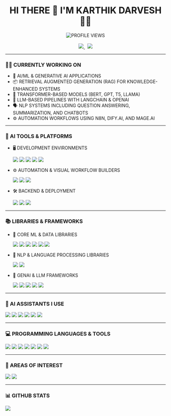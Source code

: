 <h1 align="center">HI THERE 👋 I'M KARTHIK DARVESH 👨‍💻</h1>

<p align="center">
  <img src="https://komarev.com/ghpvc/?username=KarthikDarvesh&style=for-the-badge" alt="PROFILE VIEWS" />
  <br><br>
  <a href="https://www.linkedin.com/in/karthik-darvesh-4636a4214">
    <img src="https://img.shields.io/badge/LINKEDIN-0077B5?style=for-the-badge&logo=linkedin&logoColor=white" />
  </a>
  &nbsp;
  <a href="mailto:karthikdarevsh@gmail.com">
    <img src="https://img.shields.io/badge/GMAIL-D14836?style=for-the-badge&logo=gmail&logoColor=white" />
  </a>
</p>

---

### 👨‍💻 CURRENTLY WORKING ON

- 🔬 AI/ML & GENERATIVE AI APPLICATIONS  
- 📦 RETRIEVAL AUGMENTED GENERATION (RAG) FOR KNOWLEDGE-ENHANCED SYSTEMS  
- 🤖 TRANSFORMER-BASED MODELS (BERT, GPT, T5, LLAMA)  
- 🧠 LLM-BASED PIPELINES WITH LANGCHAIN & OPENAI  
- 🗣️ NLP SYSTEMS INCLUDING QUESTION ANSWERING, SUMMARIZATION, AND CHATBOTS  
- ⚙️ AUTOMATION WORKFLOWS USING N8N, DIFY.AI, AND MAGE.AI


---

### 🔧 AI TOOLS & PLATFORMS

- 🖥️ DEVELOPMENT ENVIRONMENTS  
  <p>
    <img src="https://img.shields.io/badge/VS CODE-007ACC?style=for-the-badge&logo=visual-studio-code&logoColor=white" />
    <img src="https://img.shields.io/badge/PYCHARM-000000?style=for-the-badge&logo=pycharm&logoColor=white" />
    <img src="https://img.shields.io/badge/JUPYTER-F37626?style=for-the-badge&logo=jupyter&logoColor=white" />
    <img src="https://img.shields.io/badge/GOOGLE COLAB-F9AB00?style=for-the-badge&logo=googlecolab&logoColor=black" />
    <img src="https://img.shields.io/badge/ANDROID STUDIO-3DDC84?style=for-the-badge&logo=android-studio&logoColor=white" />
  </p>

- ⚙️ AUTOMATION & VISUAL WORKFLOW BUILDERS  
  <p>
    <img src="https://img.shields.io/badge/N8N AUTOMATION-EF3D55?style=for-the-badge&logo=n8n&logoColor=white" />
    <img src="https://img.shields.io/badge/DIFY.AI-1E90FF?style=for-the-badge&logoColor=white" />
    <img src="https://img.shields.io/badge/MAGE.AI-3DDC84?style=for-the-badge&logoColor=white" />
  </p>

- 🛠️ BACKEND & DEPLOYMENT  
  <p>
    <img src="https://img.shields.io/badge/FIREBASE-ffca28?style=for-the-badge&logo=firebase&logoColor=black" />
    <img src="https://img.shields.io/badge/FASTAPI-009688?style=for-the-badge&logo=fastapi&logoColor=white" />
    <img src="https://img.shields.io/badge/DOCKER-2496ED?style=for-the-badge&logo=docker&logoColor=white" />
  </p>
---

### 📚 LIBRARIES & FRAMEWORKS

- 🧮 CORE ML & DATA LIBRARIES  
  <p>
    <img src="https://img.shields.io/badge/TENSORFLOW-FF6F00?style=for-the-badge&logo=tensorflow&logoColor=white" />
    <img src="https://img.shields.io/badge/PYTORCH-EE4C2C?style=for-the-badge&logo=pytorch&logoColor=white" />
    <img src="https://img.shields.io/badge/NUMPY-013243?style=for-the-badge&logo=numpy&logoColor=white" />
    <img src="https://img.shields.io/badge/PANDAS-150458?style=for-the-badge&logo=pandas&logoColor=white" />
    <img src="https://img.shields.io/badge/SCIPY-8CAAE6?style=for-the-badge&logo=scipy&logoColor=black" />
    <img src="https://img.shields.io/badge/SCIKIT LEARN-F7931E?style=for-the-badge&logo=scikit-learn&logoColor=white" />
  </p>

- 🧠 NLP & LANGUAGE PROCESSING LIBRARIES  
  <p>
    <img src="https://img.shields.io/badge/SPACY-09A3D5?style=for-the-badge&logo=spacy&logoColor=white" />
    <img src="https://img.shields.io/badge/NLTK-76B947?style=for-the-badge&logo=nltk&logoColor=white" />
  </p>

- 🤖 GENAI & LLM FRAMEWORKS  
  <p>
    <img src="https://img.shields.io/badge/HUGGING FACE-FCC624?style=for-the-badge&logo=huggingface&logoColor=black" />
    <img src="https://img.shields.io/badge/TRANSFORMERS-EF3D55?style=for-the-badge&logo=huggingface&logoColor=white" />
    <img src="https://img.shields.io/badge/LANGCHAIN-000000?style=for-the-badge" />
    <img src="https://img.shields.io/badge/OPENAI-412991?style=for-the-badge&logo=openai&logoColor=white" />
    <img src="https://img.shields.io/badge/PINECONE-1E90FF?style=for-the-badge" />
  </p>

---

### 🤖 AI ASSISTANTS I USE

<p>
  <img src="https://img.shields.io/badge/CHATGPT-10A37F?style=for-the-badge&logo=openai&logoColor=white" />
  <img src="https://img.shields.io/badge/CLAUDE-000000?style=for-the-badge&logo=anthropic&logoColor=white" />
  <img src="https://img.shields.io/badge/GEMINI-4285F4?style=for-the-badge&logo=google&logoColor=white" />
  <img src="https://img.shields.io/badge/GROK-1A1A1A?style=for-the-badge&logo=x&logoColor=white" />
  <img src="https://img.shields.io/badge/PERPLEXITY-4C00FF?style=for-the-badge&logoColor=white" />
  <img src="https://img.shields.io/badge/PHIND-006AFF?style=for-the-badge&logoColor=white" />
</p>


---

### 💻 PROGRAMMING LANGUAGES & TOOLS

<p>
  <img src="https://img.shields.io/badge/PYTHON-3776AB?style=for-the-badge&logo=python&logoColor=white" />
  <img src="https://img.shields.io/badge/C-00599C?style=for-the-badge&logo=c&logoColor=white" />
  <img src="https://img.shields.io/badge/C++-00599C?style=for-the-badge&logo=cplusplus&logoColor=white" />
  <img src="https://img.shields.io/badge/JAVA-007396?style=for-the-badge&logo=java&logoColor=white" />
  <img src="https://img.shields.io/badge/SQL-F80000?style=for-the-badge&logo=sqlite&logoColor=black" />
  <img src="https://img.shields.io/badge/HTML5-E34F26?style=for-the-badge&logo=html5&logoColor=white" />
  <img src="https://img.shields.io/badge/CSS3-1572B6?style=for-the-badge&logo=css3&logoColor=white" />
</p>

---

### 🔭 AREAS OF INTEREST

<p>
  <img src="https://img.shields.io/badge/ASTRONOMY-B80CEF?style=for-the-badge" />
  <img src="https://img.shields.io/badge/STARGAZING-00599C?style=for-the-badge" />
</p>

---

### 📊 GITHUB STATS

<p>
  <img src="https://github-readme-stats.vercel.app/api?username=KarthikDarvesh&show_icons=true&title_color=ffffff&icon_color=bb2acf&text_color=daf7dc&bg_color=151515" />
</p>
